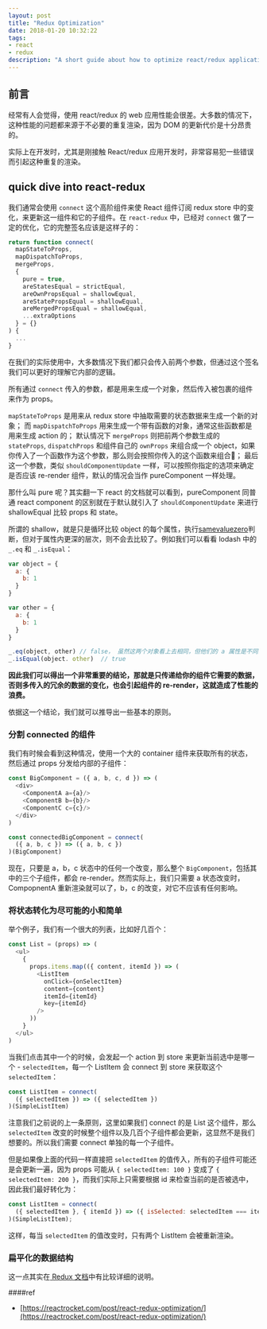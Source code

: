 ```yaml
---
layout: post
title: "Redux Optimization"
date: 2018-01-20 10:32:22
tags:
- react
- redux
description: "A short guide about how to optimize react/redux application."
---
```


## 前言

经常有人会觉得，使用 react/redux 的 web 应用性能会很差。大多数的情况下，这种性能的问题都来源于不必要的重复渲染，因为 DOM 的更新代价是十分昂贵的。

实际上在开发时，尤其是刚接触 React/redux 应用开发时，非常容易犯一些错误而引起这种重复的渲染。

## quick dive into react-redux

我们通常会使用 `connect` 这个高阶组件来使 React 组件订阅 redux store 中的变化，来更新这一组件和它的子组件。在 `react-redux` 中，已经对 `connect` 做了一定的优化，它的完整签名应该是这样子的：

```js
return function connect(
  mapStateToProps,
  mapDispatchToProps,
  mergeProps,
  {
    pure = true,
    areStatesEqual = strictEqual,
    areOwnPropsEqual = shallowEqual,
    areStatePropsEqual = shallowEqual,
    areMergedPropsEqual = shallowEqual,
    ...extraOptions
  } = {}
) {
  ...
}
```

在我们的实际使用中，大多数情况下我们都只会传入前两个参数，但通过这个签名我们可以更好的理解它内部的逻辑。

所有通过 `connect` 传入的参数，都是用来生成一个对象，然后传入被包裹的组件来作为 props。

`mapStateToProps` 是用来从 redux store 中抽取需要的状态数据来生成一个新的对象；
而 `mapDispatchToProps` 用来生成一个带有函数的对象，通常这些函数都是用来生成 action 的；
默认情况下 `mergeProps` 则把前两个参数生成的 `stateProps`, `dispatchProps` 和组件自己的 `ownProps` 来组合成一个 object，如果你传入了一个函数作为这个参数，那么则会按照你传入的这个函数来组合；
最后这一个参数，类似 `shouldComponentUpdate` 一样，可以按照你指定的选项来确定是否应该 re-render 组件，默认的情况会当作 pureComponent 一样处理。

那什么叫 pure 呢？其实翻一下 react 的文档就可以看到，pureComponent 同普通 react component 的区别就在于默认就引入了 `shouldComponentUpdate` 来进行 shallowEqual 比较 props 和 state。

所谓的 shallow，就是只是循环比较 object 的每个属性，执行[samevaluezero](http://ecma-international.org/ecma-262/7.0/#sec-samevaluezero)判断，但对于属性内更深的层次，则不会去比较了。例如我们可以看看 lodash 中的 `_.eq` 和 `_.isEqual`：

```js
var object = {
  a: {
    b: 1
  }
}

var other = {
  a: {
    b: 1
  }
}

_.eq(object, other) // false， 虽然这两个对象看上去相同，但他们的 a 属性是不同的引用，指向了不同的 { b: 1 }
_.isEqual(object. other)  // true
```

**因此我们可以得出一个非常重要的结论，那就是只传递给你的组件它需要的数据，否则多传入的冗余的数据的变化，也会引起组件的 re-render，这就造成了性能的浪费。**

依据这一个结论，我们就可以推导出一些基本的原则。

### 分割 connected 的组件

我们有时候会看到这种情况，使用一个大的 container 组件来获取所有的状态，然后通过 props 分发给内部的子组件：

```js
const BigComponent = ({ a, b, c, d }) => (
  <div>
    <ComponentA a={a}/>
    <ComponentB b={b}/>
    <ComponentC c={c}/>
  </div>
)

const connectedBigComponent = connect(
  ({ a, b, c }) => ({ a, b, c })
)(BigComponent)
```

现在，只要是 a，b，c 状态中的任何一个改变，那么整个 `BigComponent`，包括其中的三个子组件，都会 re-render。然而实际上，我们只需要 a 状态改变时，CompopnentA 重新渲染就可以了，b，c 的改变，对它不应该有任何影响。

### 将状态转化为尽可能的小和简单

举个例子，我们有一个很大的列表，比如好几百个：

```js
const List = (props) => (
  <ul>
    {
      props.items.map(({ content, itemId }) => (
        <ListItem
          onClick={onSelectItem}
          content={content}
          itemId={itemId}
          key={itemId}
        />
      ))
    }
  </ul>
)
```

当我们点击其中一个的时候，会发起一个 action 到 store 来更新当前选中是哪一个 - `selectedItem`，每一个 ListItem 会 connect 到 store 来获取这个 `selectedItem`：

```js
const ListItem = connect(
  ({ selectedItem }) => ({ selectedItem })
)(SimpleListItem)
```

注意我们之前说的上一条原则，这里如果我们 connect 的是 List 这个组件，那么 `selectedItem` 改变的时候整个组件以及几百个子组件都会更新，这显然不是我们想要的。所以我们需要 connect 单独的每一个子组件。

但是如果像上面的代码一样直接把 `selectedItem` 的值传入，所有的子组件可能还是会更新一遍，因为 props 可能从 `{ selectedItem: 100 }` 变成了 `{ selectedItem: 200 }`，而我们实际上只需要根据 id 来检查当前的是否被选中，因此我们最好转化为：

```js
const ListItem = connect(
  ({ selectedItem }, { itemId }) => ({ isSelected: selectedItem === itemId })
)(SimpleListItem);
``` 

这样，每当 `selectedItem` 的值改变时，只有两个 ListItem 会被重新渲染。

### 扁平化的数据结构

这一点其实在[ Redux 文档](https://redux.js.org/docs/recipes/reducers/NormalizingStateShape.html)中有比较详细的说明。

####ref

- [https://reactrocket.com/post/react-redux-optimization/](https://reactrocket.com/post/react-redux-optimization/)
